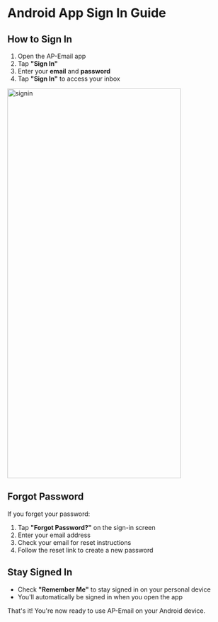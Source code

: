 # Android App Sign In Guide

## How to Sign In

1. Open the AP-Email app
2. Tap **"Sign In"**
3. Enter your **email** and **password**
4. Tap **"Sign In"** to access your inbox

<img width="392" height="881" alt="signin" src="https://github.com/user-attachments/assets/ef1da6bf-40c4-4826-8a81-d37e82513a54" />

## Forgot Password

If you forget your password:
1. Tap **"Forgot Password?"** on the sign-in screen
2. Enter your email address
3. Check your email for reset instructions
4. Follow the reset link to create a new password

## Stay Signed In

- Check **"Remember Me"** to stay signed in on your personal device
- You'll automatically be signed in when you open the app

That's it! You're now ready to use AP-Email on your Android device.

